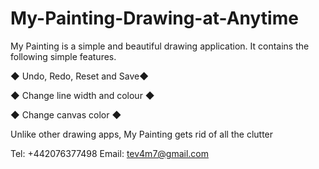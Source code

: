 # My-Painting-Drawing-at-Anytime
My Painting is a simple and beautiful drawing application.
It contains the following simple features.

◆ Undo, Redo, Reset and Save◆

◆ Change line width and colour ◆

◆ Change canvas color ◆

Unlike other drawing apps, My Painting gets rid of all the clutter 

Tel: +442076377498
Email: tev4m7@gmail.com
